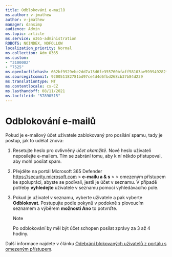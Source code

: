 ```yaml
---
title: Odblokování e-mailů
ms.author: v-jmathew
author: v-jmathew
manager: dansimp
audience: Admin
ms.topic: article
ms.service: o365-administration
ROBOTS: NOINDEX, NOFOLLOW
localization_priority: Normal
ms.collection: Adm_O365
ms.custom:
- "3100002"
- "7525"
ms.openlocfilehash: 662bf9929ebe2dd7a13d6fe355760bfaff58103ae599949282f86da4b7e2a8e7
ms.sourcegitcommit: 920051182781bd97ce4d4d6fbd268cb37b84d239
ms.translationtype: MT
ms.contentlocale: cs-CZ
ms.lasthandoff: 08/11/2021
ms.locfileid: "57890515"
---
```

# <a name="unblock-email"></a>Odblokování e-mailů

Pokud je e-mailový účet uživatele zablokovaný pro posílání spamu, tady je postup, jak to udělat znova:

1. Resetujte heslo pro ovlivněný *účet okamžitě*. Nové heslo uživateli neposílejte e-mailem. Tím se zabrání tomu, aby k ní někdo přistupoval, aby mohl posílat spam.
2. Přejděte na portál Microsoft 365 Defender <https://security.microsoft.com> \> **e-mailu a & s** \>  \>  omezeným přístupem ke spolupráci, abyste se podívali, jestli je účet v seznamu. V případě potřeby **vyhledejte** uživatele v seznamu pomocí vyhledávacího pole.
3. Pokud je uživatel v seznamu, vyberte uživatele a pak vyberte **Odblokovat**. Postupujte podle pokynů v podokně s plovoucím seznamem a výběrem **možnosti Ano** to potvrďte.

   > [!NOTE]
   > Po odblokování by měl být účet schopen posílat zprávy za 3 až 4 hodiny.

Další informace najdete v článku [Odebrání blokovaných uživatelů z portálu s omezeným přístupem](https://docs.microsoft.com/microsoft-365/security/office-365-security/removing-user-from-restricted-users-portal-after-spam).
